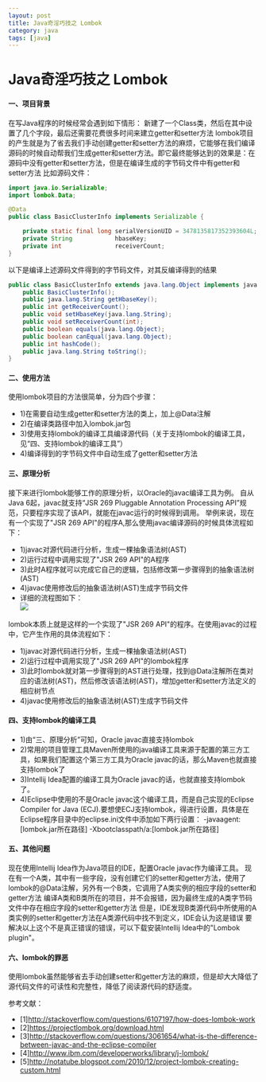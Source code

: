 ```yaml
---
layout: post
title: Java奇淫巧技之 Lombok
category: java
tags: [java]
---
```

# Java奇淫巧技之 Lombok

#### 一、项目背景
在写Java程序的时候经常会遇到如下情形：
新建了一个Class类，然后在其中设置了几个字段，最后还需要花费很多时间来建立getter和setter方法
lombok项目的产生就是为了省去我们手动创建getter和setter方法的麻烦，它能够在我们编译源码的时候自动帮我们生成getter和setter方法。即它最终能够达到的效果是：在源码中没有getter和setter方法，但是在编译生成的字节码文件中有getter和setter方法
比如源码文件：

```java
import java.io.Serializable;
import lombok.Data;

@Data
public class BasicClusterInfo implements Serializable {

    private static final long serialVersionUID = 3478135817352393604L;
    private String            hbaseKey;
    private int               receiverCount;
}
```

以下是编译上述源码文件得到的字节码文件，对其反编译得到的结果
```java
public class BasicClusterInfo extends java.lang.Object implements java.io.Serializable{
    public BasicClusterInfo();
    public java.lang.String getHbaseKey();
    public int getReceiverCount();
    public void setHbaseKey(java.lang.String);
    public void setReceiverCount(int);
    public boolean equals(java.lang.Object);
    public boolean canEqual(java.lang.Object);
    public int hashCode();
    public java.lang.String toString();
}
```

#### 二、使用方法
使用lombok项目的方法很简单，分为四个步骤：
- 1)在需要自动生成getter和setter方法的类上，加上@Data注解
- 2)在编译类路径中加入lombok.jar包
- 3)使用支持lombok的编译工具编译源代码（关于支持lombok的编译工具，见“四、支持lombok的编译工具”）
- 4)编译得到的字节码文件中自动生成了getter和setter方法

#### 三、原理分析
接下来进行lombok能够工作的原理分析，以Oracle的javac编译工具为例。
自从Java 6起，javac就支持“JSR 269 Pluggable Annotation Processing API”规范，只要程序实现了该API，就能在javac运行的时候得到调用。
举例来说，现在有一个实现了"JSR 269 API"的程序A,那么使用javac编译源码的时候具体流程如下：
- 1)javac对源代码进行分析，生成一棵抽象语法树(AST)
- 2)运行过程中调用实现了"JSR 269 API"的A程序
- 3)此时A程序就可以完成它自己的逻辑，包括修改第一步骤得到的抽象语法树(AST)
- 4)javac使用修改后的抽象语法树(AST)生成字节码文件
- 详细的流程图如下：  
![](http://img.blog.csdn.net/20150701222449985?watermark/2/text/aHR0cDovL2Jsb2cuY3Nkbi5uZXQvRFNMWlRY/font/5a6L5L2T/fontsize/400/fill/I0JBQkFCMA==/dissolve/70/gravity/Center)

lombok本质上就是这样的一个实现了"JSR 269 API"的程序。在使用javac的过程中，它产生作用的具体流程如下：
- 1)javac对源代码进行分析，生成一棵抽象语法树(AST)
- 2)运行过程中调用实现了"JSR 269 API"的lombok程序
- 3)此时lombok就对第一步骤得到的AST进行处理，找到@Data注解所在类对应的语法树(AST)，然后修改该语法树(AST)，增加getter和setter方法定义的相应树节点
- 4)javac使用修改后的抽象语法树(AST)生成字节码文件

#### 四、支持lombok的编译工具
- 1)由“三、原理分析”可知，Oracle javac直接支持lombok
- 2)常用的项目管理工具Maven所使用的java编译工具来源于配置的第三方工具，如果我们配置这个第三方工具为Oracle javac的话，那么Maven也就直接支持lombok了
- 3)Intellij Idea配置的编译工具为Oracle javac的话，也就直接支持lombok了。
- 4)Eclipse中使用的不是Oracle javac这个编译工具，而是自己实现的Eclipse Compiler for Java (ECJ).要想使ECJ支持lombok，得进行设置，具体是在Eclipse程序目录中的eclipse.ini文件中添加如下两行设置：
-javaagent:[lombok.jar所在路径]
-Xbootclasspath/a:[lombok.jar所在路径]

#### 五、其他问题
现在使用Intellij Idea作为Java项目的IDE，配置Oracle javac作为编译工具。
现在有一个A类，其中有一些字段，没有创建它们的setter和getter方法，使用了lombok的@Data注解，另外有一个B类，它调用了A类实例的相应字段的setter和getter方法
编译A类和B类所在的项目，并不会报错，因为最终生成的A类字节码文件中存在相应字段的setter和getter方法
但是，IDE发现B类源代码中所使用的A类实例的setter和getter方法在A类源代码中找不到定义，IDE会认为这是错误
要解决以上这个不是真正错误的错误，可以下载安装Intellij Idea中的"Lombok plugin"。

#### 六、lombok的罪恶
使用lombok虽然能够省去手动创建setter和getter方法的麻烦，但是却大大降低了源代码文件的可读性和完整性，降低了阅读源代码的舒适度。

参考文献：
- [1]http://stackoverflow.com/questions/6107197/how-does-lombok-work
- [2]https://projectlombok.org/download.html
- [3]http://stackoverflow.com/questions/3061654/what-is-the-difference-between-javac-and-the-eclipse-compiler
- [4]http://www.ibm.com/developerworks/library/j-lombok/
- [5]http://notatube.blogspot.com/2010/12/project-lombok-creating-custom.html
